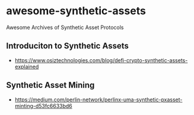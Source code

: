 # awesome-synthetic-assets
Awesome Archives of Synthetic Asset Protocols

## Introduciton to Synthetic Assets
- https://www.osiztechnologies.com/blog/defi-crypto-synthetic-assets-explained

## Synthetic Asset Mining 
- https://medium.com/perlin-network/perlinx-uma-synthetic-pxasset-minting-d53fc6633bd6

